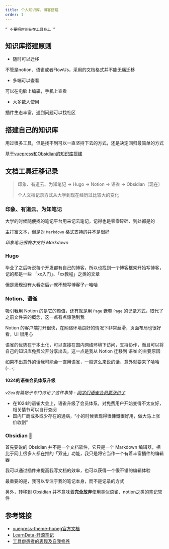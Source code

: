 ```yaml
---
title: 个人知识库、博客搭建
order: 1
---
```


```
“ 不要把时间花在工具身上 ”
```

## 知识库搭建原则

- 随时可以迁移

不管是notion、语雀或者FlowUs，采用的文档格式并不能无痛迁移

- 多端可以查看

可以在电脑上编辑，手机上查看

- 大多数人使用

插件生态丰富，遇到问题可以找社区

## 搭建自己的知识库

用过很多工具，但是找不到可以一直坚持下去的方式，还是决定回归最简单的方式

[基于vuepress和Obsidian的知识库搭建](/01_daliy/01_文档工具/221111_基于vuepress和Obsidian的知识库搭建)

## 文档工具迁移记录

> 印象、有道云、为知笔记 -> Hugo -> Notion -> 语雀 -> Obsidian（现在）
>
> 个人文档记录方式从大学到现在经历过比较大的变化

### 印象、有道云、为知笔记

大学的时候随便找的笔记平台用来记云笔记，记得也是零零碎碎、到处都是的

主打富文本，但是对 `Markdown` 格式支持的并不是很好

_印象笔记很晚才支持 Markdown_

### Hugo

毕业了之后听说每个开发都有自己的博客，所以也找到一个博客框架开始写博客，记的都是一些 「xx入门」、「xx教程」之类的文章

~~但是发现没有人看之后，就不想写博客了，哈哈~~

### Notion、语雀

吸引我用 Notion 的是它的颜值，还有就是用 `Page` 嵌套 `Page` 的记录方式，取代了之前文件夹的概念，这一点有点惊艳到我

Notion 的客户端打开很快，在网络环境良好的情况下非常丝滑，页面布局也很好看，UI 很用心

语雀的优势在于本土化，可以直接在国内网络环境下访问，支持协作，而且可以将自己的知识库免费公开分享出去，这一点是我从 Notion 迁移到 语雀 的主要原因

如果不出意外的话我可能会一直用语雀，一般这么来说的话，意外就要来了哈哈 (･_･;

#### 1024的语雀会员体系升级

_v2ex有篇帖子专门讨论了这件事情  -  [同学们语雀会员要涨价了](https://www.v2ex.com/t/889628)_

- 在1024的语雀大会上，语雀升级了会员体系，对免费用户开始变得不太友好，相关情节可以自行查阅
- 国内厂商或多或少存在的通病，“小的时候表现得很慷慨很好用，做大马上涨价收割”

### Obsidian 🥰

首先要说的 Obsidian 并不是一个文档软件，它只是一个 Markdown 编辑器，相比于网上很多人都在推的「双链」功能，我只是将它当作一个有着丰富插件的编辑器

我可以通过插件来提高我写文档的效率，也可以获得一个很不错的编辑体验

最重要的是，我可以专注于我的笔记本身，而不是记录的方式

另外，转移到 Obsidian 并不意味着**完全放弃**使用类似语雀、notion之类的笔记软件

## 参考链接

- [vuepress-theme-hopeg官方文档](https://vuepress-theme-hope.github.io/v2/zh/guide/)
- [LearnData-开源笔记](https://github.com/rockbenben/LearnData)
- [工具癖患者的表现及自我修养](https://www.xianmin.org/post/05-tools-addict/)
